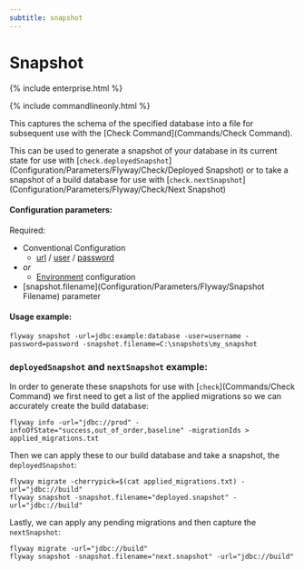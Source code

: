```yaml
---
subtitle: snapshot
---
```


# Snapshot

{% include enterprise.html %}

{% include commandlineonly.html %}

This captures the schema of the specified database into a file for subsequent use with the [Check Command](Commands/Check Command).

This can be used to generate a snapshot of your database in its current state for use with [`check.deployedSnapshot`](Configuration/Parameters/Flyway/Check/Deployed Snapshot)
or to take a snapshot of a build database for use with [`check.nextSnapshot`](Configuration/Parameters/Flyway/Check/Next Snapshot)

#### Configuration parameters:
Required:
* Conventional Configuration
  * [url](Configuration/Parameters/Environments/url) / [user](Configuration/Parameters/Environments/user) / [password](Configuration/Parameters/Environments/password)
* _or_ 
  * [Environment](Configuration/Parameters/Flyway/environment) configuration
* [snapshot.filename](Configuration/Parameters/Flyway/Snapshot Filename) parameter


#### Usage example:

```
flyway snapshot -url=jdbc:example:database -user=username -password=password -snapshot.filename=C:\snapshots\my_snapshot
```

### `deployedSnapshot` and `nextSnapshot` example:

In order to generate these snapshots for use with [`check`](Commands/Check Command) we first need to get a list of the applied migrations
so we can accurately create the build database:

```
flyway info -url="jdbc://prod" -infoOfState="success,out_of_order,baseline" -migrationIds > applied_migrations.txt
```

Then we can apply these to our build database and take a snapshot, the `deployedSnapshot`:

```
flyway migrate -cherrypick=$(cat applied_migrations.txt) -url="jdbc://build"
flyway snapshot -snapshot.filename="deployed.snapshot" -url="jdbc://build"
```

Lastly, we can apply any pending migrations and then capture the `nextSnapshot`:

```
flyway migrate -url="jdbc://build"
flyway snapshot -snapshot.filename="next.snapshot" -url="jdbc://build"
```

